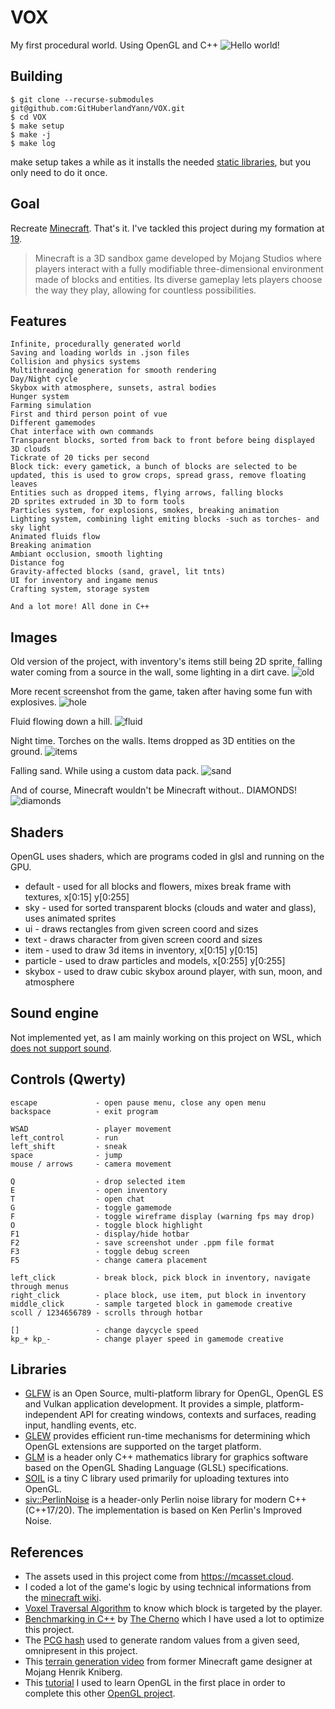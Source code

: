 # VOX
My first procedural world. Using OpenGL and C++
![Hello world!](Resources/Screenshots/thumbnail3.png)

## Building
```
$ git clone --recurse-submodules git@github.com:GitHuberlandYann/VOX.git
$ cd VOX
$ make setup
$ make -j
$ make log
```
make setup takes a while as it installs the needed [static libraries](#libraries), but you only need to do it once.

## Goal
Recreate [Minecraft](https://www.minecraft.net). That's it.
I've tackled this project during my formation at [19](https://campus19.be/).
>Minecraft is a 3D sandbox game developed by Mojang Studios where players interact with a fully modifiable three-dimensional environment made of blocks and entities. Its diverse gameplay lets players choose the way they play, allowing for countless possibilities.

## Features
```
Infinite, procedurally generated world
Saving and loading worlds in .json files
Collision and physics systems
Multithreading generation for smooth rendering
Day/Night cycle
Skybox with atmosphere, sunsets, astral bodies
Hunger system
Farming simulation
First and third person point of vue
Different gamemodes
Chat interface with own commands
Transparent blocks, sorted from back to front before being displayed
3D clouds
Tickrate of 20 ticks per second
Block tick: every gametick, a bunch of blocks are selected to be updated, this is used to grow crops, spread grass, remove floating leaves
Entities such as dropped items, flying arrows, falling blocks
2D sprites extruded in 3D to form tools
Particles system, for explosions, smokes, breaking animation
Lighting system, combining light emiting blocks -such as torches- and sky light
Animated fluids flow
Breaking animation
Ambiant occlusion, smooth lighting
Distance fog
Gravity-affected blocks (sand, gravel, lit tnts)
UI for inventory and ingame menus
Crafting system, storage system

And a lot more! All done in C++
```

## Images
Old version of the project, with inventory's items still being 2D sprite, falling water coming from a source in the wall, some lighting in a dirt cave.
![old](Resources/Screenshots/thumbnail.png)

More recent screenshot from the game, taken after having some fun with explosives. 
![hole](Resources/Screenshots/thumbnail2.png)

Fluid flowing down a hill.
![fluid](Resources/Screenshots/thumbnail4.png)

Night time. Torches on the walls. Items dropped as 3D entities on the ground.
![items](Resources/Screenshots/thumbnail5.png)

Falling sand. While using a custom data pack.
![sand](Resources/Screenshots/thumbnail6.png)

And of course, Minecraft wouldn't be Minecraft without.. DIAMONDS!
![diamonds](Resources/Screenshots/thumbnail7.png)

## Shaders
OpenGL uses shaders, which are programs coded in glsl and running on the GPU.
* default - used for all blocks and flowers, mixes break frame with textures, x[0:15] y[0:255]
* sky - used for sorted transparent blocks (clouds and water and glass), uses animated sprites
* ui - draws rectangles from given screen coord and sizes
* text - draws character from given screen coord and sizes
* item - used to draw 3d items in inventory, x[0:15] y[0:15]
* particle - used to draw particles and models, x[0:255] y[0:255]
* skybox - used to draw cubic skybox around player, with sun, moon, and atmosphere

## Sound engine
Not implemented yet, as I am mainly working on this project on WSL, which [does not support sound](https://github.com/microsoft/WSL/issues/237).

## Controls (Qwerty)
```
escape             - open pause menu, close any open menu
backspace          - exit program

WSAD               - player movement
left_control       - run
left_shift         - sneak
space              - jump
mouse / arrows     - camera movement

Q                  - drop selected item
E                  - open inventory
T                  - open chat
G                  - toggle gamemode
F                  - toggle wireframe display (warning fps may drop)
O                  - toggle block highlight
F1                 - display/hide hotbar
F2                 - save screenshot under .ppm file format
F3                 - toggle debug screen
F5                 - change camera placement

left_click         - break block, pick block in inventory, navigate through menus
right_click        - place block, use item, put block in inventory
middle_click       - sample targeted block in gamemode creative
scoll / 1234656789 - scrolls through hotbar

[]                 - change daycycle speed
kp_+ kp_-          - change player speed in gamemode creative
```


## Libraries
* [GLFW](https://github.com/glfw/glfw.git) is an Open Source, multi-platform library for OpenGL, OpenGL ES and Vulkan application development. It provides a simple, platform-independent API for creating windows, contexts and surfaces, reading input, handling events, etc.
* [GLEW](https://github.com/nigels-com/glew.git) provides efficient run-time mechanisms for determining which OpenGL extensions are supported on the target platform.
* [GLM](https://github.com/g-truc/glm.git) is a header only C++ mathematics library for graphics software based on the OpenGL Shading Language (GLSL) specifications.
* [SOIL](https://github.com/littlstar/soil.git) is a tiny C library used primarily for uploading textures into OpenGL.
* [siv::PerlinNoise](https://github.com/Reputeless/PerlinNoise.git) is a header-only Perlin noise library for modern C++ (C++17/20). The implementation is based on Ken Perlin's Improved Noise.

## References
* The assets used in this project come from https://mcasset.cloud.
* I coded a lot of the game's logic by using technical informations from the [minecraft wiki](https://minecraft.fandom.com/wiki/Minecraft_Wiki).
* [Voxel Traversal Algorithm](https://minecraft.fandom.com/wiki/Minecraft_Wiki) to know which block is targeted by the player.
* [Benchmarking in C++](https://www.youtube.com/watch?v=YG4jexlSAjc) by [The Cherno](https://www.youtube.com/@TheCherno) which I have used a lot to optimize this project.
* The [PCG hash](https://www.reedbeta.com/blog/hash-functions-for-gpu-rendering/) used to generate random values from a given seed, omnipresent in this project.
* This [terrain generation video](https://www.youtube.com/watch?v=CSa5O6knuwI) from former Minecraft game designer at Mojang Henrik Kniberg.
* This [tutorial](https://open.gl/introduction) I used to learn OpenGL in the first place in order to complete this other [OpenGL project](https://github.com/GitHuberlandYann/SCOP_GL.git).
